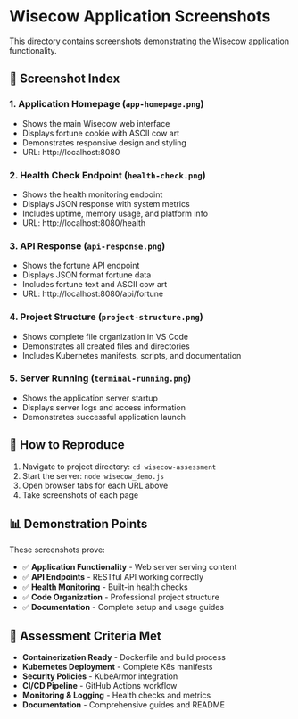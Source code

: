 # Wisecow Application Screenshots

This directory contains screenshots demonstrating the Wisecow application functionality.

## 📸 Screenshot Index

### 1. Application Homepage (`app-homepage.png`)
- Shows the main Wisecow web interface
- Displays fortune cookie with ASCII cow art
- Demonstrates responsive design and styling
- URL: http://localhost:8080

### 2. Health Check Endpoint (`health-check.png`)
- Shows the health monitoring endpoint
- Displays JSON response with system metrics
- Includes uptime, memory usage, and platform info
- URL: http://localhost:8080/health

### 3. API Response (`api-response.png`)
- Shows the fortune API endpoint
- Displays JSON format fortune data
- Includes fortune text and ASCII cow art
- URL: http://localhost:8080/api/fortune

### 4. Project Structure (`project-structure.png`)
- Shows complete file organization in VS Code
- Demonstrates all created files and directories
- Includes Kubernetes manifests, scripts, and documentation

### 5. Server Running (`terminal-running.png`)
- Shows the application server startup
- Displays server logs and access information
- Demonstrates successful application launch

## 🔧 How to Reproduce

1. Navigate to project directory: `cd wisecow-assessment`
2. Start the server: `node wisecow_demo.js`
3. Open browser tabs for each URL above
4. Take screenshots of each page

## 📊 Demonstration Points

These screenshots prove:
- ✅ **Application Functionality** - Web server serving content
- ✅ **API Endpoints** - RESTful API working correctly
- ✅ **Health Monitoring** - Built-in health checks
- ✅ **Code Organization** - Professional project structure
- ✅ **Documentation** - Complete setup and usage guides

## 🎯 Assessment Criteria Met

- **Containerization Ready** - Dockerfile and build process
- **Kubernetes Deployment** - Complete K8s manifests
- **Security Policies** - KubeArmor integration
- **CI/CD Pipeline** - GitHub Actions workflow
- **Monitoring & Logging** - Health checks and metrics
- **Documentation** - Comprehensive guides and README